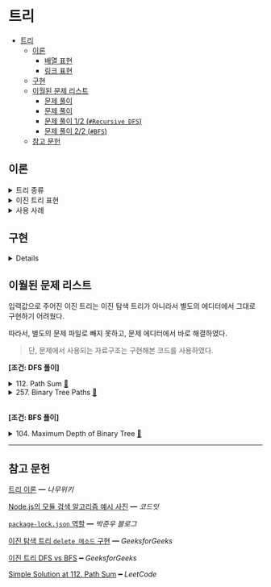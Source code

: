# 트리

- [트리](#트리)
  - [이론](#이론)
    - [배열 표현](#배열-표현)
    - [링크 표현](#링크-표현)
  - [구현](#구현)
  - [이월된 문제 리스트](#이월된-문제-리스트)
    - [문제 풀이](#문제-풀이)
    - [문제 풀이](#문제-풀이-1)
    - [문제 풀이 1/2 (`#Recursive DFS`)](#문제-풀이-12-recursive-dfs)
    - [문제 풀이 2/2 (`#BFS`)](#문제-풀이-22-bfs)
  - [참고 문헌](#참고-문헌)

## 이론

<details>
<summary>트리 종류</summary>
<br/>

트리란

    계층적인 관계를 가진 자료의 표현에 사용하는 자료구조이다.

일반 트리는

    노드가 임의의 개수의 자식을 가질 수 있는 트리이다.    

    노드마다 링크의 수가 다르기 때문에 복잡하다.

이진 트리는

    노드가 최대 2개의 자식만 가지도록 제한한다.

포화 이진 트리는

    각 레벨에 노드가 꽉 차있는 이진 트리이다.

    따라서 노드에 순서대로 번호를 붙일 수 있다.

완전 이진 트리는

    포화 이진 트리와 유사하지만, 마지막 레벨의 노드는 비어있어도 된다.

</details>

<details>
<summary>이진 트리 표현</summary>

### 배열 표현

포화 이진 트리와 완전 이진 트리에 가장 적합하다.

배열 항목 사이에 빈칸이 발생하지 않기 때문이다.

    이와 반대로, 경사 이진 트리는 빈칸이 많이 발생한다.

어떤 노드의 인덱스를 알면 

    부모 인덱스 =             i / 2

    왼쪽 자식 인덱스 =        2i

    오른쪽 자식 인덱스 =      2i + 1  알 수 있다.

### 링크 표현

두개의 링크를 담는 구조체를 활용한다.

```js
var TreeNode = function (value, left, right) {
  this.value;
  this.left;
  this.right;
}
```
> 이번 주제의 구현 문제는 모두 링크 표현으로 진행한다.

</details>

<details>
<summary>사용 사례</summary>
<br/>

Node.js의 패키지 의존성이 직관적으로 떠올랐다.

Node.js는 패키지가 어딨는지 알지 못해 패키지의 모듈이 필요 할 때, 매번 `readdir` 시스템 콜을 날려 탐색한다.

이때 아래와 같은 탐색 알고리즘을 사용한다.

<div align="center"><img width="60%" src="assets/node-module-search-alg.jpg"/></div>

`node_modules 폴더`에는 의존성이 동기화된 패키지만 설치된다.

즉, 같은 이름인 패키지의 다른 버전의 모듈들이 설치되지 않는다.

어떻게 동기화했을까?

다음은 최상위 경로인 프로젝트에서 명시한 `package.json`이다.

```json
  "dependencies": {        
    "body-parser": "^1.19.0",
    ...
  }
```

실제 설치는 다른 패키지의 버전이 설치되었다.

`body-parser`를 의존하는 `express`패키지의 버전이 더 major 하기 때문이다.

```shell
├─┬ body-parser@1.19.2
├─┬ express@4.17.3
│ ├── body-parser@1.19.2 deduped
```

어떤 패키지가 의존하는 패키지는 각 패키지의 `package.json`에 명시된다.

패키지 간의 의존성을 `package.json`에 명시된 패키지를 트리의 노드로 생각하여 의존성 트리가 구성되었다고 생각하자.

<div align="center"><img width="100%" src="assets/node-module-tree.drawio.svg"/></div>

현재 설치된 `body-parser`와 다른 버전을 설치한다고 했을 때, 

트리에서 `body-parser`노드를 찾아 버전을 확인한뒤, 동기화를 맞춘다.

</details>

## 구현

<details>
<br/>

<div align="center"><img width="60%" src="assets/tree-example.jpg"/></div>

필수메소드와 빅오는 다음과 같다.

- time(worst)는 이진 트리에 적용되고,

- time(avg)는 완전 이진 트리에 적용된다.

|             |  `insert`  |  `delete`  | `_getMinValueAtRightSubtree` |
| :---------: | :--------: | :--------: | :--------------------------: |
| time(worst) |   `O(n)`   |   `O(n)`   |            `O(n)`            |
|  time(avg)  | `O(log n)` | `O(log n)` |            `O(1)`            |
|    space    |   `O(1)`   |   `O(1)`   |            `O(1)`            |

`delete` 메소드 같은 경우 까다로운 경우가 있다.

예로, 90을 삭제했을 때, 해당 노드로 올라올 계승자를 선정해야한다.

이 부분을 우측 서브트리에서 찾는다. (`_getMinValueAtRightSubtree`)

또한, `delete` 메소드는 최적화가 가능하다.

여기서 최적화는 재귀를 최소화함을 의미한다. 자바스크립트 언어에서는 특히 중요하다고 판단한다.

```js
BinarySearchTree.prototype._deleteAtNode = function (node, deleteValue) {
  // +++ node.value === deleteValue
  else {
    ...
    // +++ left, right all exist
    node.value = this._getMinValueAtRightSubtree(node.right);
    node.right = this._deleteAtNode(node.right, node.value);
  }

  return node;
}
```

```js

```

트리 순회 관련 메소드와 빅오는 다음과 같다.

- `n`은 트리의 모든 노드의 수를 의미한다.
- `L`은 트리의 level 수를 의미한다.

|       | `display` | `inorder` | `preorder` | `postorder` | `levelorder` |
| :---: | :-------: | :-------: | :--------: | :---------: | :----------: |
| time  |  `O(n)`   |  `O(n)`   |   `O(n)`   |   `O(n)`    |    `O(n)`    |
| space |  `O(n)`   |  `O(1)`   |   `O(1)`   |   `O(1)`    |    `O(L)`    |

</details>

## 이월된 문제 리스트

입력값으로 주어진 이진 트리는 이진 탐색 트리가 아니라서 별도의 에디터에서 그대로 구현하기 어려웠다.

따라서, 별도의 문제 파일로 빼지 못하고, 문제 에디터에서 바로 해결하였다.

> 단, 문제에서 사용되는 자료구조는 구현해본 코드를 사용하였다.

**[조건: DFS 풀이]**

<details>
<summary>112. Path Sum
  <a href="https://leetcode.com/problems/path-sum/">👊</a>
</summary>

### 문제 풀이

```js
/**
 * @param {TreeNode} root
 * @param {number} targetSum
 * @return {boolean}
 * 
 * n is all nodes
 * h is tree's height
 *
 * time:    O(n)
 * space:   O(h)
 */
var hasPathSum = function (root, targetSum) {
  if (!root)
    return false;

  const stack = new Stack();
  stack.push({ 'node': root, 'remainValue': targetSum });

  while (!stack.isEmpty()) {
    const { node, remainValue } = stack.pop();

    if (
      !node.left
      && !node.right
      && node.val === remainValue
    )
      return true;

    if (node.left)
      stack.push({ 'node': node.left, 'remainValue': remainValue - node.val });

    if (node.right)
      stack.push({ 'node': node.right, 'remainValue': remainValue - node.val });
  }
  return false;
};
```
</details>

<details>
<summary>257. Binary Tree Paths
  <a href="https://leetcode.com/problems/binary-tree-paths/">👊</a>
</summary>

### 문제 풀이

```js
/**
 * @param {TreeNode} root
 * @return {string[]}
 * 
 * n is all nodes
 * h is tree's height
 * w is tree's width
 * 
 * time:    O(n)
 * space:   O(h + w)
 */
var binaryTreePaths = function (root) {
  const result = [];

  const stack = new Stack();
  stack.push({ 'node': root, 'path': String(root.val) });

  while (!stack.isEmpty()) {    
    const { node, path } = stack.pop();

    if (
      !node.left
      && !node.right
    )
      result.push(path);

    if (node.left)
      stack.push({
        'node': node.left, 'path': `${path}->${String(node.left.val)}`
      });

    if (node.right)
      stack.push({
        'node': node.right, 'path': `${path}->${String(node.right.val)}`
      });
  }
  return result;
};
```
</details>
<br/>

**[조건: BFS 풀이]**

<details>
<summary>104. Maximum Depth of Binary Tree
  <a href="https://leetcode.com/problems/maximum-depth-of-binary-tree/">👊</a>
</summary>

### 문제 풀이 1/2 (`#Recursive DFS`)

직관적으로 떠오른 풀이다.

함수를 노드의 자식을 발견할 때마다 

깊이를 1 더한 매개변수와 함께 재귀적 호출한다.

리턴된 값들에서 최댓값이 결과값이다.

```js
var getMaxDepth = function(node, level){
  let curDepth = level;
  let left = 1;
  let right = 1;
  
  if(!node)
    return curDepth;
  
  if(node.left)
    left = getMaxDepth(node.left, level + 1);

  if(node.right)
    right = getMaxDepth(node.right, level + 1);  
  
  return Math.max(curDepth, left, right);
}

/**
 * @param {TreeNode} root
 * @return {number}
 * 
 * time:    O(n)
 * space:   O(n)
 */
var maxDepth = function(root) {
  if(!root)
    return 0;
    
  return getMaxDepth(root, 1);
};
```

### 문제 풀이 2/2 (`#BFS`)

```js
/**
 * @param {TreeNode} root
 * @return {number}
 * 
 * time:    O(n)
 * space:   O(n)
 */
var maxDepth = function(root) {
  if(!root)
    return 0;
  
  let result = 1;
  
  const queue = new Queue();
  queue.enQueue({'node': root, 'depth': 1});
  
  while(!queue.isEmpty()){
    const {node, depth} =  queue.Front();        
    
    if(!node)
      continue;
    
    if(!node.left && !node.right)
      result = Math.max(result, depth);
    
    if (node.left)
      queue.enQueue({'node': node.left, 'depth': depth + 1});
    
    if (node.right)
      queue.enQueue({'node': node.right, 'depth': depth + 1});
    
    queue.deQueue();
  }
  
  return result;
};
```
</details>

<hr/>

## 참고 문헌

[트리 이론](https://namu.wiki/w/트리(그래프)#s-4.1.1) ━ *나무위키*

[Node.js의 모듈 검색 알고리즘 예시 사진](https://www.youtube.com/watch?v=EncMFNfuBw0&list=PLYpU5pCXtxyhLiu0YoBeQq_SSQg8BA2-C&index=5&ab_channel=온라인코딩스쿨코드잇) ━ *코드잇*

[`package-lock.json` 역할](https://junwoo45.github.io/2019-10-02-package-lock/) ━ *박준우 블로그*

[이진 탐색 트리 `delete 메소드` 구현](https://www.geeksforgeeks.org/binary-search-tree-set-2-delete/) ━ *GeeksforGeeks*

[이진 트리 DFS vs BFS](https://www.geeksforgeeks.org/bfs-vs-dfs-binary-tree/) ━ *GeeksforGeeks*

[Simple Solution at 112. Path Sum](https://leetcode.com/problems/path-sum/discuss/36581/My-Python-iterative-DFS-solution) ━ *LeetCode*